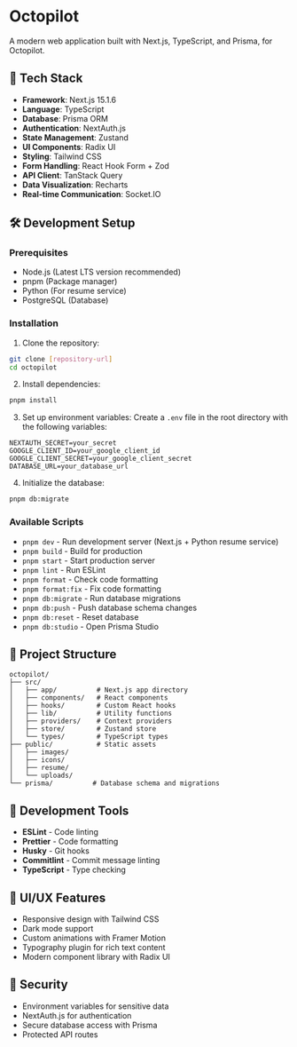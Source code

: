 # Octopilot

A modern web application built with Next.js, TypeScript, and Prisma, for Octopilot.

## 🚀 Tech Stack

- **Framework**: Next.js 15.1.6
- **Language**: TypeScript
- **Database**: Prisma ORM
- **Authentication**: NextAuth.js
- **State Management**: Zustand
- **UI Components**: Radix UI
- **Styling**: Tailwind CSS
- **Form Handling**: React Hook Form + Zod
- **API Client**: TanStack Query
- **Data Visualization**: Recharts
- **Real-time Communication**: Socket.IO

## 🛠️ Development Setup

### Prerequisites

- Node.js (Latest LTS version recommended)
- pnpm (Package manager)
- Python (For resume service)
- PostgreSQL (Database)

### Installation

1. Clone the repository:

```bash
git clone [repository-url]
cd octopilot
```

2. Install dependencies:

```bash
pnpm install
```

3. Set up environment variables:
   Create a `.env` file in the root directory with the following variables:

```env
NEXTAUTH_SECRET=your_secret
GOOGLE_CLIENT_ID=your_google_client_id
GOOGLE_CLIENT_SECRET=your_google_client_secret
DATABASE_URL=your_database_url
```

4. Initialize the database:

```bash
pnpm db:migrate
```

### Available Scripts

- `pnpm dev` - Run development server (Next.js + Python resume service)
- `pnpm build` - Build for production
- `pnpm start` - Start production server
- `pnpm lint` - Run ESLint
- `pnpm format` - Check code formatting
- `pnpm format:fix` - Fix code formatting
- `pnpm db:migrate` - Run database migrations
- `pnpm db:push` - Push database schema changes
- `pnpm db:reset` - Reset database
- `pnpm db:studio` - Open Prisma Studio

## 📁 Project Structure

```
octopilot/
├── src/
│   ├── app/          # Next.js app directory
│   ├── components/   # React components
│   ├── hooks/        # Custom React hooks
│   ├── lib/          # Utility functions
│   ├── providers/    # Context providers
│   ├── store/        # Zustand store
│   └── types/        # TypeScript types
├── public/           # Static assets
│   ├── images/
│   ├── icons/
│   ├── resume/
│   └── uploads/
└── prisma/          # Database schema and migrations
```

## 🔧 Development Tools

- **ESLint** - Code linting
- **Prettier** - Code formatting
- **Husky** - Git hooks
- **Commitlint** - Commit message linting
- **TypeScript** - Type checking

## 🎨 UI/UX Features

- Responsive design with Tailwind CSS
- Dark mode support
- Custom animations with Framer Motion
- Typography plugin for rich text content
- Modern component library with Radix UI

## 🔐 Security

- Environment variables for sensitive data
- NextAuth.js for authentication
- Secure database access with Prisma
- Protected API routes
